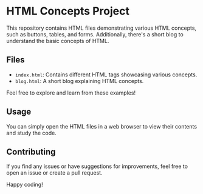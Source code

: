 # HTML Concepts Project

This repository contains HTML files demonstrating various HTML concepts, such as buttons, tables, and forms. Additionally, there's a short blog to understand the basic concepts of HTML.

## Files

- `index.html`: Contains different HTML tags showcasing various concepts.
- `blog.html`: A short blog explaining HTML concepts.

Feel free to explore and learn from these examples!

## Usage

You can simply open the HTML files in a web browser to view their contents and study the code.

## Contributing

If you find any issues or have suggestions for improvements, feel free to open an issue or create a pull request.

Happy coding!
